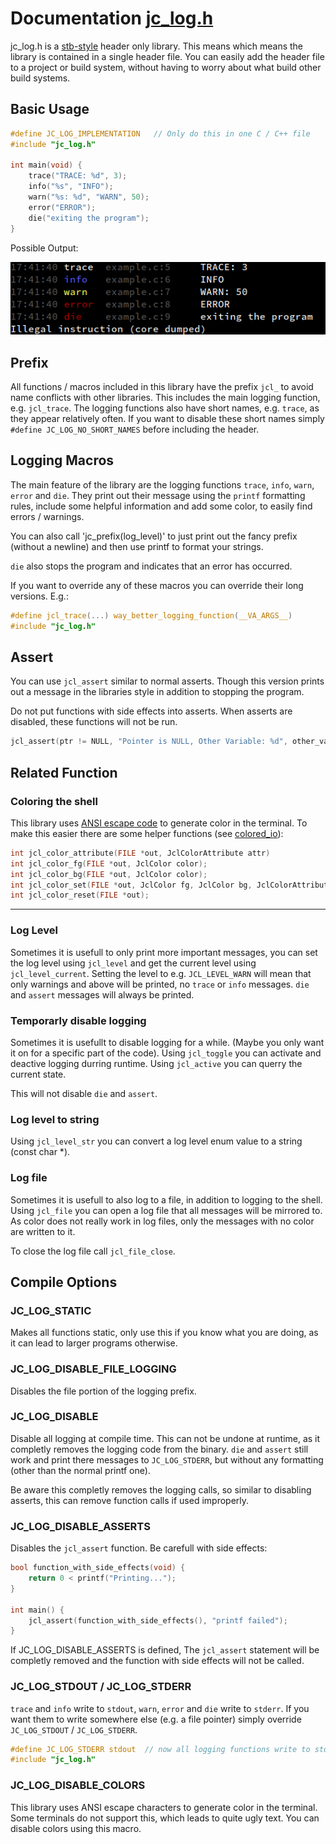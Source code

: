 # Documentation [jc_log.h](../jc_log.h)

jc_log.h is a
[stb-style](https://github.com/nothings/stb/blob/master/docs/stb_howto.txt)
header only library.
This means which means the library is contained in a single header file.
You can easily add the header file to a project or build system,
without having to worry about what build other build systems.

## Basic Usage
```C
#define JC_LOG_IMPLEMENTATION   // Only do this in one C / C++ file
#include "jc_log.h"

int main(void) {
    trace("TRACE: %d", 3);
    info("%s", "INFO");
    warn("%s: %d", "WARN", 50);
    error("ERROR");
    die("exiting the program");
}
```


Possible Output:

![jc_log_basic_usage.png](https://github.com/Jonas-205/jlibc/blob/main/docs/jc_log_basic_usage.png)

## Prefix
All functions / macros included in this library have the prefix `jcl_`
to avoid name conflicts with other libraries.
This includes the main logging function, e.g. `jcl_trace`.
The logging functions also have short names, e.g. `trace`,
as they appear relatively often. If you want to disable these short names
simply `#define JC_LOG_NO_SHORT_NAMES` before including the header.

## Logging Macros
The main feature of the library are the logging functions
`trace`, `info`, `warn`, `error` and `die`.
They print out their message using the `printf` formatting rules, include
some helpful information and add some color, to easily find errors / warnings.

You can also call 'jc_prefix(log_level)' to just print out the fancy prefix (without a newline)
and then use printf to format your strings.

`die` also stops the program and indicates that an error has occurred.

If you want to override any of these macros you can override their long versions.
E.g.:
```C
#define jcl_trace(...) way_better_logging_function(__VA_ARGS__)
#include "jc_log.h"
```

## Assert
You can use `jcl_assert` similar to normal asserts.
Though this version prints out a message in the libraries style
in addition to stopping the program.

Do not put functions with side effects into asserts.
When asserts are disabled, these functions will not be run.

```C
jcl_assert(ptr != NULL, "Pointer is NULL, Other Variable: %d", other_variable);
```

## Related Function
### Coloring the shell
This library uses [ANSI escape code](https://en.wikipedia.org/wiki/ANSI_escape_code)
to generate color in the terminal. To make this easier there are some
helper functions (see [colored_io](https://github.com/Jonas-205/jlibc/blob/main/examples/log/colored_io.c)):

```C
int jcl_color_attribute(FILE *out, JclColorAttribute attr)
int jcl_color_fg(FILE *out, JclColor color);
int jcl_color_bg(FILE *out, JclColor color);
int jcl_color_set(FILE *out, JclColor fg, JclColor bg, JclColorAttribute attr);
int jcl_color_reset(FILE *out);
```

---

### Log Level
Sometimes it is usefull to only print more important messages,
you can set the log level using `jcl_level` and get the current
level using `jcl_level_current`.
Setting the level to e.g. `JCL_LEVEL_WARN`
will mean that only warnings and above will be printed, no `trace` or `info` messages.
`die` and `assert` messages will always be printed.

### Temporarly disable logging
Sometimes it is usefullt to disable logging for a while.
(Maybe you only want it on for a specific part of the code).
Using `jcl_toggle` you can activate and deactive logging durring runtime.
Using `jcl_active` you can querry the current state.

This will not disable `die` and `assert`.

### Log level to string
Using `jcl_level_str` you can convert a log level enum value to a string (const char *).

### Log file
Sometimes it is usefull to also log to a file, in addition to logging to the shell.
Using `jcl_file` you can open a log file that all messages will be mirrored to.
As color does not really work in log files, only the messages with no color
are written to it.

To close the log file call `jcl_file_close`.

## Compile Options
### JC_LOG_STATIC
Makes all functions static, only use this if you know what you are doing, as it can lead to larger programs otherwise.

### JC_LOG_DISABLE_FILE_LOGGING
Disables the file portion of the logging prefix.

### JC_LOG_DISABLE
Disable all logging at compile time. This can not be undone at runtime,
as it completly removes the logging code from the binary.
`die` and `assert` still work and print there messages to `JC_LOG_STDERR`,
but without any formatting (other than the normal printf one).

Be aware this completly removes the logging calls, so similar to disabling asserts,
this can remove function calls if used improperly.

### JC_LOG_DISABLE_ASSERTS
Disables the `jcl_assert` function. Be carefull with side effects:
```C
bool function_with_side_effects(void) {
    return 0 < printf("Printing...");
}

int main() {
    jcl_assert(function_with_side_effects(), "printf failed");
}
```
If JC_LOG_DISABLE_ASSERTS is defined,
The `jcl_assert` statement will be completly removed and
the function with side effects will not be called.

### JC_LOG_STDOUT / JC_LOG_STDERR
`trace` and `info` write to `stdout`, `warn`, `error` and `die` write to `stderr`.
If you want them to write somewhere else (e.g. a file pointer) simply override `JC_LOG_STDOUT` / `JC_LOG_STDERR`.
```C
#define JC_LOG_STDERR stdout  // now all logging functions write to stdout
#include "jc_log.h"
```

### JC_LOG_DISABLE_COLORS
This library uses ANSI escape characters to generate color in the terminal.
Some terminals do not support this, which leads to quite ugly text.
You can disable colors using this macro.
